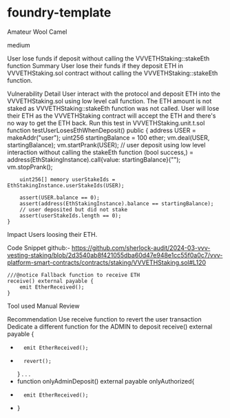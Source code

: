 # foundry-template

Amateur Wool Camel

medium

User lose funds if deposit without calling the VVVETHStaking::stakeEth function
Summary
User lose their funds if they deposit ETH in VVVETHStaking.sol contract without calling the VVVETHStaking::stakeEth function.

Vulnerability Detail
User interact with the protocol and deposit ETH into the VVVETHStaking.sol using low level call function.
The ETH amount is not staked as VVVETHStaking::stakeEth function was not called.
User will lose their ETH as the VVVETHStaking contract will accept the ETH and there's no way to get the ETH back.
Run this test in VVVETHStaking.unit.t.sol
    function testUserLosesEthWhenDeposit() public {
        address USER = makeAddr("user");
        uint256 startingBalance = 100 ether;
        vm.deal(USER, startingBalance);
        vm.startPrank(USER);
        // user deposit using low level interaction without calling the stakeEth function
        (bool success,) = address(EthStakingInstance).call{value: startingBalance}("");
        vm.stopPrank();

        uint256[] memory userStakeIds = EthStakingInstance.userStakeIds(USER);

        assert(USER.balance == 0);
        assert(address(EthStakingInstance).balance == startingBalance);
        // user deposited but did not stake
        assert(userStakeIds.length == 0);
    }
Impact
Users loosing their ETH.

Code Snippet
github:- https://github.com/sherlock-audit/2024-03-vvv-vesting-staking/blob/2d3540ab8f421055dba60d47e948e1cc55f0a0c7/vvv-platform-smart-contracts/contracts/staking/VVVETHStaking.sol#L120

    ///@notice Fallback function to receive ETH
    receive() external payable {
        emit EtherReceived();
    }
Tool used
Manual Review

Recommendation
Use receive function to revert the user transaction
Dedicate a different function for the ADMIN to deposit
    receive() external payable {
-       emit EtherReceived();
+       revert();
    }
    .
    .
    .
+   function onlyAdminDeposit() external payable onlyAuthorized{
+       emit EtherReceived();
+   }
